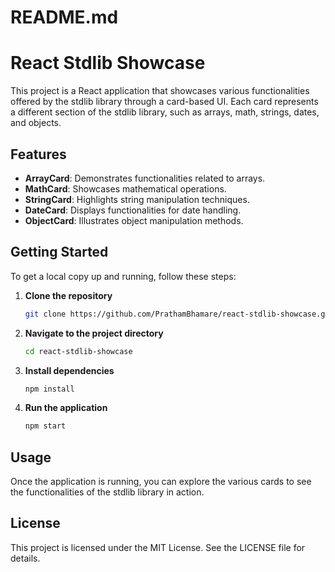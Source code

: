 # README.md

# React Stdlib Showcase

This project is a React application that showcases various functionalities offered by the stdlib library through a card-based UI. Each card represents a different section of the stdlib library, such as arrays, math, strings, dates, and objects.

## Features

- **ArrayCard**: Demonstrates functionalities related to arrays.
- **MathCard**: Showcases mathematical operations.
- **StringCard**: Highlights string manipulation techniques.
- **DateCard**: Displays functionalities for date handling.
- **ObjectCard**: Illustrates object manipulation methods.

## Getting Started

To get a local copy up and running, follow these steps:

1. **Clone the repository**
   ```bash
   git clone https://github.com/PrathamBhamare/react-stdlib-showcase.git
   ```

2. **Navigate to the project directory**
   ```bash
   cd react-stdlib-showcase
   ```

3. **Install dependencies**
   ```bash
   npm install
   ```

4. **Run the application**
   ```bash
   npm start
   ```

## Usage

Once the application is running, you can explore the various cards to see the functionalities of the stdlib library in action.

## License

This project is licensed under the MIT License. See the LICENSE file for details.
